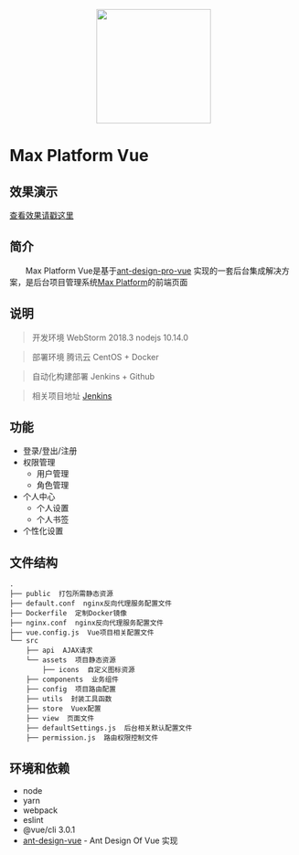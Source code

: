 <p align="center">
    <a href="http://193.112.111.13">
        <img width="200" src="http://193.112.111.13/logo.png">
    </a>
</p>

# Max Platform Vue

## 效果演示
[查看效果请戳这里](http://193.112.111.13/)

## 简介
&emsp;&emsp;Max Platform Vue是基于[ant-design-pro-vue](https://github.com/sendya/ant-design-pro-vue/) 实现的一套后台集成解决方案，是后台项目管理系统[Max Platform](https://github.com/zxdhcm/Max-Platform)的前端页面

## 说明 
>  开发环境 WebStorm 2018.3  nodejs 10.14.0

>  部署环境 腾讯云 CentOS + Docker

>  自动化构建部署 Jenkins + Github

>相关项目地址  [Jenkins](http://193.112.111.13:8081/)

## 功能

- 登录/登出/注册
- 权限管理
    - 用户管理
    - 角色管理
- 个人中心
    - 个人设置
    - 个人书签
- 个性化设置

## 文件结构
```shell
.
├── public  打包所需静态资源
├── default.conf  nginx反向代理服务配置文件
├── Dockerfile  定制Docker镜像
├── nginx.conf  nginx反向代理服务配置文件
├── vue.config.js  Vue项目相关配置文件
└── src
    ├── api  AJAX请求
    └── assets  项目静态资源
        ├── icons  自定义图标资源
    ├── components  业务组件
    ├── config  项目路由配置
    ├── utils  封装工具函数
    ├── store  Vuex配置
    ├── view  页面文件
    ├── defaultSettings.js  后台相关默认配置文件
    ├── permission.js  路由权限控制文件
```

## 环境和依赖

- node
- yarn
- webpack
- eslint
- @vue/cli 3.0.1
- [ant-design-vue](https://github.com/vueComponent/ant-design-vue) - Ant Design Of Vue 实现

